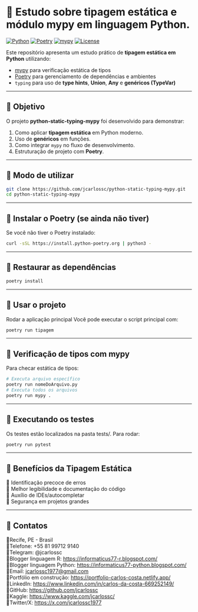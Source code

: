 # 📌 Estudo sobre tipagem estática e módulo mypy em linguagem Python.

[![Python](https://img.shields.io/badge/python-3.11%2B-blue.svg)](https://www.python.org/)
[![Poetry](https://img.shields.io/badge/poetry-managed-orange)](https://python-poetry.org/)
[![mypy](https://img.shields.io/badge/mypy-checked-success)](https://mypy.readthedocs.io/)
[![License](https://img.shields.io/badge/license-MIT-green)](LICENSE)

Este repositório apresenta um estudo prático de **tipagem estática em Python** utilizando:
- [mypy](https://mypy.readthedocs.io/) para verificação estática de tipos  
- [Poetry](https://python-poetry.org/) para gerenciamento de dependências e ambientes  
- `typing` para uso de **type hints**, **Union**, **Any** e **genéricos (TypeVar)**  

---

## 📌 Objetivo 

O projeto **python-static-typing-mypy** foi desenvolvido para demonstrar:
1. Como aplicar **tipagem estática** em Python moderno.  
2. Uso de **genéricos** em funções.  
3. Como integrar `mypy` no fluxo de desenvolvimento.  
4. Estruturação de projeto com **Poetry**.  

---

## 📌 Modo de utilizar

```bash
git clone https://github.com/jcarlossc/python-static-typing-mypy.git
cd python-static-typing-mypy
```

---

## 📌 Instalar o Poetry (se ainda não tiver)

Se você não tiver o Poetry instalado:
```bash
curl -sSL https://install.python-poetry.org | python3 -
```

---

## 📌 Restaurar as dependências

```bash
poetry install
```

---

## 📌 Usar o projeto

Rodar a aplicação principal
Você pode executar o script principal com:
```bash
poetry run tipagem
```
---

## 📌 Verificação de tipos com mypy

Para checar estática de tipos:

```bash
# Executa arquivo específico
poetry run nomeDoArquivo.py
# Executa todos os arquivos
poetry run mypy .
```

---

## 📌 Executando os testes

Os testes estão localizados na pasta tests/. Para rodar:

```bash
poetry run pytest
```

---

## 📌 Benefícios da Tipagem Estática

📌 Identificação precoce de erros<br>
📌 Melhor legibilidade e documentação do código<br>
📌 Auxílio de IDEs/autocompletar<br>
📌 Segurança em projetos grandes<br>

---

## 📌 Contatos

📌Recife, PE - Brasil<br>
📌Telefone: +55 81 99712 9140<br>
📌Telegram: @jcarlossc<br>
📌Blogger linguagem R: https://informaticus77-r.blogspot.com/<br>
📌Blogger linguagem Python: https://informaticus77-python.blogspot.com/<br>
📌Email: jcarlossc1977@gmail.com<br>
📌Portfólio em construção: https://portfolio-carlos-costa.netlify.app/<br>
📌LinkedIn: https://www.linkedin.com/in/carlos-da-costa-669252149/<br>
📌GitHub: https://github.com/jcarlossc<br>
📌Kaggle: https://www.kaggle.com/jcarlossc/<br>
📌Twitter/X: https://x.com/jcarlossc1977<br>
